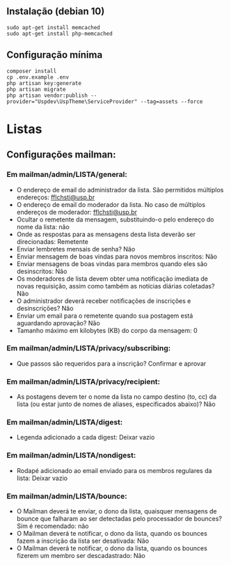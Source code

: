 ## Instalação (debian 10)

    sudo apt-get install memcached
    sudo apt-get install php-memcached

## Configuração mínima

    composer install
    cp .env.example .env
    php artisan key:generate
    php artisan migrate
    php artisan vendor:publish --provider="Uspdev\UspTheme\ServiceProvider" --tag=assets --force

# Listas

## Configurações mailman:

### Em mailman/admin/LISTA/general:

  - O endereço de email do administrador da lista. São permitidos múltiplos endereços: fflchsti@usp.br
  - O endereço de email do moderador da lista. No caso de múltiplos endereços de moderador: fflchsti@usp.br
  - Ocultar o remetente da mensagem, substituindo-o pelo endereço do nome da lista: não
  - Onde as respostas para as mensagens desta lista deverão ser direcionadas: Remetente
  - Enviar lembretes mensais de senha? Não
  - Enviar mensagem de boas vindas para novos membros inscritos: Não
  - Enviar mensagens de boas vindas para membros quando eles são desinscritos: Não
  - Os moderadores de lista devem obter uma notificação imediata de novas requisição, assim como também as notícias diárias coletadas? Não
  - O administrador deverá receber notificações de inscrições e desinscrições? Não
  - Enviar um email para o remetente quando sua postagem está aguardando aprovação? Não
  - Tamanho máximo em kilobytes (KB) do corpo da mensagem: 0

### Em mailman/admin/LISTA/privacy/subscribing:

  - Que passos são requeridos para a inscrição? Confirmar e aprovar
  
### Em mailman/admin/LISTA/privacy/recipient:

  - As postagens devem ter o nome da lista no campo destino (to, cc) da lista (ou estar junto de nomes de aliases, especificados abaixo)? Não

### Em mailman/admin/LISTA/digest:

  - Legenda adicionado a cada digest: Deixar vazio

### Em mailman/admin/LISTA/nondigest:

  - Rodapé adicionado ao email enviado para os membros regulares da lista: Deixar vazio

### Em mailman/admin/LISTA/bounce:

  - O Mailman deverá te enviar, o dono da lista, quaisquer mensagens de bounce que falharam ao ser detectadas pelo processador de bounces? Sim é recomendado: não
  - O Mailman deverá te notificar, o dono da lista, quando os bounces fazem a inscrição da lista ser desativada: Não
  - O Mailman deverá te notificar, o dono da lista, quando os bounces fizerem um membro ser descadastrado: Não



  



